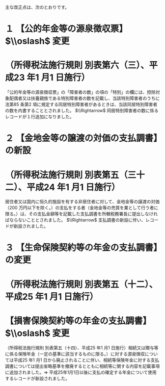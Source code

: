 主な改正点は、次のとおりです。

# １ 【公的年金等の源泉徴収票】 $\\oslash$ 変更

# （所得税法施行規則 別表第六（三）、平成23 年1 月1 日施行）

「公的年金等の源泉徴収票」の「障害者の数」の項の「特別」の欄には、控除対象配偶者又は扶養親族である特別障害者の数を記載し、当該特別障害者のうちに法第85 条第2 項に規定する同居特別障害者があるときは、当該同居特別障害者の数を内書することとされました。 $\\Rightarrow$ 同居特別障害者の数に係るレコードが１行追加になりました。

# ２ 【金地金等の譲渡の対価の支払調書】の新設

# （所得税法施行規則 別表第五（三十二）、平成24 年1 月1 日施行）

居住者又は国内に恒久的施設を有する非居住者に対して、金地金等の譲渡の対価（200 万円以下を除く。）の支払をする者（金地金等の売買を業として行う者に限る。）は、その支払金額等を記載した支払調書を所轄税務署長に提出しなければならないこととされました。 $\\Rightarrow$ 支払調書の新設に伴い、レコードが新設されました。

# ３ 【生命保険契約等の年金の支払調書】の変更

# （所得税法施行規則 別表第五（十二）、平成25 年1 月1 日施行）

# 【損害保険契約等の年金の支払調書】 $\\oslash$ 変更

（所得税法施行規則 別表第五（十四）、平成25 年1 月1 日施行）相続又は贈与等に係る保険年金（一定の基準に該当するものに限る。）に対する源泉徴収については平成25 年1 月1 日から廃止されることに伴い、相続等保険年金に対する支払調書については提出省略基準を撤廃するとともに相続等に関する内容を記載事項に追加されました。⇒ 平成25年1月1日以後に支払の確定する年金について使用するレコードが新設されました。
